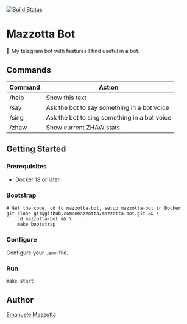 [![Build Status](https://travis-ci.org/emazzotta/mazzotta-bot.svg?branch=master)](https://travis-ci.org/emazzotta/mazzotta-bot)

# Mazzotta Bot

🤖 My telegram bot with features I find useful in a bot.

## Commands

|Command|Action|
|---|---|
|/help|Show this text|
|/say|Ask the bot to say something in a bot voice|
|/sing|Ask the bot to sing something in a bot voice|
|/zhaw|Show current ZHAW stats|

## Getting Started

### Prerequisites
* Docker 18 or later

### Bootstrap

```
# Get the code, cd to mazzotta-bot, setup mazzotta-bot in Docker
git clone git@github.com:emazzotta/mazzotta-bot.git && \
    cd mazzotta-bot && \
    make bootstrap
```

### Configure

Configure your `.env`-file.

### Run

```
make start
```

## Author

[Emanuele Mazzotta](mailto:hello@mazzotta.me)
